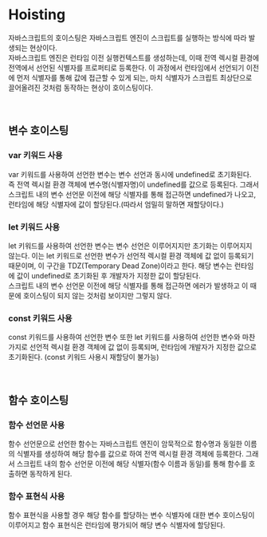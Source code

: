# Hoisting
자바스크립트의 호이스팅은 자바스크립트 엔진이 스크립트를 실행하는 방식에 따라 발생되는 현상이다. <br>
자바스크립트 엔진은 런타임 이전 실행컨텍스트를 생성하는데, 이때 전역 렉시컬 환경에 전역에서 선언된 식별자를 프로퍼티로 등록한다. 이 과정에서 런타임에서 선언되기 이전에 먼저 식별자를 통해 값에 접근할 수 있게 되는, 마치 식별자가 스크립트 최상단으로 끌어올려진 것처럼 동작하는 현상이 호이스팅이다.

<br>

## 변수 호이스팅
### var 키워드 사용
var 키워드를 사용하여 선언한 변수는 변수 선언과 동시에 undefined로 초기화된다. 즉 전역 렉시컬 환경 객체에 변수명(식별자명)이 undefined를 값으로 등록된다. 그래서 스크립트 내의 변수 선언문 이전에 해당 식별자를 통해 접근하면 undefined가 나오고, 런타임에 해당 식별자에 값이 할당된다.(따라서 엄밀히 말하면 재할당이다.)

### let 키워드 사용
let 키워드를 사용하여 선언한 변수는 변수 선언은 이루어지지만 초기화는 이루어지지 않는다. 이는 let 키워드로 선언한 변수가 선언적 렉시컬 환경 객체에 값 없이 등록되기 때문이며, 이 구간을 TDZ(Temporary Dead Zone)이라고 한다. 해당 변수는 런타임에 값이 undefined로 초기화된 후 개발자가 지정한 값이 할당된다. <br> 
스크립트 내의 변수 선언문 이전에 해당 식별자를 통해 접근하면 에러가 발생하고 이 때문에 호이스팅이 되지 않는 것처럼 보이지만 그렇지 않다.

### const 키워드 사용
const 키워드를 사용하여 선언한 변수 또한 let 키워드를 사용하여 선언한 변수와 마찬가지로 선언적 렉시컬 환경 객체에 값 없이 등록되며, 런타임에 개발자가 지정한 값으로 초기화된다. (const 키워드 사용시 재할당이 불가능)

<br>

## 함수 호이스팅
### 함수 선언문 사용
함수 선언문으로 선언한 함수는 자바스크립트 엔진이 암묵적으로 함수명과 동일한 이름의 식별자를 생성하여 해당 함수를 값으로 하여 전역 렉시컬 환경 객체에 등록한다. 그래서 스크립트 내의 함수 선언문 이전에 해당 식별자(함수 이름과 동일)를 통해 함수를 호출하면 동작하게 된다. 

### 함수 표현식 사용
함수 표현식을 사용할 경우 해당 함수를 할당하는 변수 식별자에 대한 변수 호이스팅이 이루어지고 함수 표현식은 런타임에 평가되어 해당 변수 식별자에 할당된다. 
